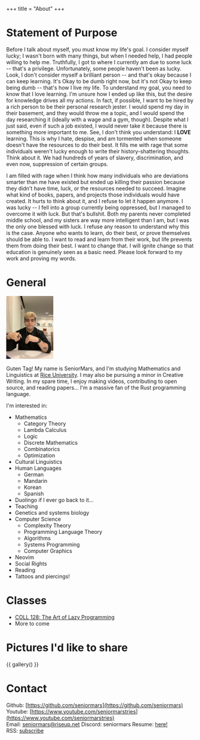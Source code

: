 +++
title = "About"
+++

# Statement of Purpose
Before I talk about myself, you must know my life's goal. I consider myself lucky; I wasn't born with many things, but when I needed help, I had people willing to help me. Truthfully, I got to where I currently am due to some luck -- that's a privilege. Unfortunately, some people haven't been as lucky. Look, I don't consider myself a brilliant person -- and that's okay because I can keep learning. It's Okay to be dumb right now, but it's not Okay to keep being dumb -- that's how I live my life. To understand my goal, you need to know that I love learning. I'm unsure how I ended up like this, but the desire for knowledge drives all my actions. In fact, if possible, I want to be hired by a rich person to be their personal research jester. I would spend my day in their basement, and they would throw me a topic, and I would spend the day researching it (ideally with a wage and a gym, though). Despite what I just said, even if such a job existed, I would never take it because there is something more important to me. See, I don't think you understand: I **LOVE** learning. This is why I hate, despise, and am tormented when someone doesn't have the resources to do their best. It fills me with rage that some individuals weren't lucky enough to write their history-shattering thoughts. Think about it. We had hundreds of years of slavery, discrimination, and even now, suppression of certain groups.

I am filled with rage when I think how many individuals who are deviations smarter than me have existed but ended up killing their passion because they didn't have time, luck, or the resources needed to succeed. Imagine what kind of books, papers, and projects those individuals would have created. It hurts to think about it, and I refuse to let it happen anymore. I was lucky -- I fell into a group currently being oppressed, but I managed to overcome it with luck. But that's bullshit. Both my parents never completed middle school, and my sisters are way more intelligent than I am, but I was the only one blessed with luck. I refuse any reason to understand why this is the case. Anyone who wants to learn, do their best, or prove themselves should be able to. I want to read and learn from their work, but life prevents them from doing their best. I want to change that. I will ignite change so that education is genuinely seen as a basic need. Please look forward to my work and proving my words.

# General
<img src="/images/me.jpg" style="max-width: 25%; max-height: 25%;"/>

Guten Tag! My name is SeniorMars, and I'm studying Mathematics and Linguistics at [Rice
University](https://www.rice.edu/). I may also be pursuing a minor in Creative Writing. In my spare
time, I enjoy making videos, contributing to open source, and reading papers… I'm a massive fan of
the Rust programming language. 

I'm interested in:
- Mathematics
    - Category Theory
    - Lambda Calculus
    - Logic
    - Discrete Mathematics
    - Combinatorics
    - Optimization
- Cultural Linguistics
- Human Languages
    - German
    - Mandarin
    - Korean
    - Spanish
- Duolingo if I ever go back to it…
- Teaching
- Genetics and systems biology
- Computer Science
    - Complexity Theory
    - Programming Language Theory
    - Algorithms
    - Systems Programming
    - Computer Graphics
- Neovim
- Social Rights
- Reading
- Tattoos and piercings!

# Classes
- [COLL 128: The Art of Lazy Programming](https://lazy.rice.edu/)
- More to come

# Pictures I'd like to share
{{ gallery() }}

# Contact
Github: [https://github.com/seniormars](https://github.com/seniormars)  
Youtube: [https://www.youtube.com/seniormarstries](https://www.youtube.com/seniormarstries)  
Email: seniormars@riseup.net
Discord: seniormars
Resume: [here!](/assets/old_resume.pdf)  
RSS: [subscribe](/rss.xml)
